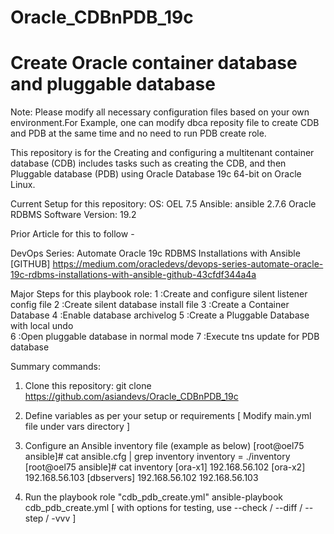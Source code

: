# Oracle_CDBnPDB_19c
# Create Oracle container database and pluggable database

Note: Please modify all necessary configuration files based on your own environment.For Example, one can modify dbca reposity file to create CDB and PDB at the same time and no need to run PDB create role.

This repository is for the Creating and configuring a  multitenant container database (CDB) includes tasks such as creating the CDB, and then Pluggable database (PDB) using Oracle Database 19c 64-bit on Oracle Linux.

Current Setup for this repository: 
OS: OEL 7.5 
Ansible: ansible 2.7.6
Oracle RDBMS Software Version: 19.2 

Prior Article for this to follow - 

DevOps Series: Automate Oracle 19c RDBMS Installations with Ansible [GITHUB]
https://medium.com/oracledevs/devops-series-automate-oracle-19c-rdbms-installations-with-ansible-github-43cfdf344a4a

Major Steps for this playbook role: 
   1 :Create and configure silent listener config file
   2 :Create silent database install file 
   3 :Create a Container Database
   4 :Enable database archivelog
   5 :Create a Pluggable Database with local undo  
   6 :Open pluggable database in normal mode
   7 :Execute tns update for PDB database 
    
Summary commands: 

1. Clone this repository:
git clone https://github.com/asiandevs/Oracle_CDBnPDB_19c
   
2. Define variables as per your setup or requirements [ Modify main.yml file under vars directory ]

3. Configure an Ansible inventory file (example as below) 
[root@oel75 ansible]# cat ansible.cfg | grep inventory
inventory = ./inventory
[root@oel75 ansible]# cat inventory
[ora-x1]
192.168.56.102
[ora-x2]
192.168.56.103
[dbservers]
192.168.56.102
192.168.56.103

4. Run the playbook role "cdb_pdb_create.yml"
ansible-playbook cdb_pdb_create.yml [ with options for testing, use --check / --diff / --step / -vvv ]
